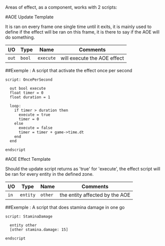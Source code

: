 Areas of effect, as a component, works with 2 scripts:

#AOE Update Template

It is ran on every frame one single time until it exits,
it is mainly used to define if the effect will be ran on this frame,
it is there to say if the AOE will do something.

| I/O  | Type     | Name        | Comments |
|------|----------|-------------|----------|
| `out`| `bool`  | `execute`    | will execute the AOE effect |

##Exemple : A script that activate the effect once per second

	script: OncePerSecond

	  out bool execute
	  float timer = 0
	  float duration = 1

	  loop:
		if timer > duration then
		  execute = true
		  timer = 0
		else
		  execute = false
		  timer = timer + game->time.dt
		end
	  end

	endscript


#AOE Effect Template

Should the update script returns as 'true' for 'execute', the effect script will be ran
for every entity in the defined zone.

| I/O  | Type     | Name        | Comments |
|------|----------|-------------|----------|
| `in` | `entity`  | `other`     | the entity affected by the AOE |

##Exemple : A script that does stamina damage in one go

	script: StaminaDamage

	  entity other
	  [other stamina.damage: 15]

	endscript

